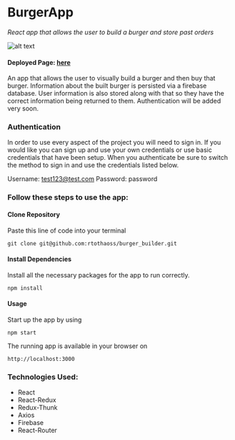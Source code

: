 # BurgerApp
*React app that allows the user to build a burger and store past orders*

![alt text](https://media.giphy.com/media/mCzHbKP0RDuiloLsTn/giphy.gif 'Burger App in Action')

#### Deployed Page: [here](https://react-my-burger-593d4.firebaseapp.com/)

An app that allows the user to visually build a burger and then buy that burger. Information about the built burger is persisted via a firebase database. User information is also stored along with that so they have the correct information being returned to them. Authentication will be added very soon.

### Authentication

In order to use every aspect of the project you will need to sign in. If you would like you can sign up and use your own credentials or use basic credentials that have been setup. When you authenticate be sure to switch the method to sign in and use the credentials listed below.

Username: test123@test.com
Password: password


### Follow these steps to use the app:

#### Clone Repository
Paste this line of code into your terminal

`` git clone git@github.com:rtothaoss/burger_builder.git ``

#### Install Dependencies 
Install all the necessary packages for the app to run correctly.

``` npm install ```

#### Usage

Start up the app by using

`` npm start ``

The running app is available in your browser on 

`` http://localhost:3000 ``

### Technologies Used:
* React
* React-Redux
* Redux-Thunk
* Axios
* Firebase
* React-Router

